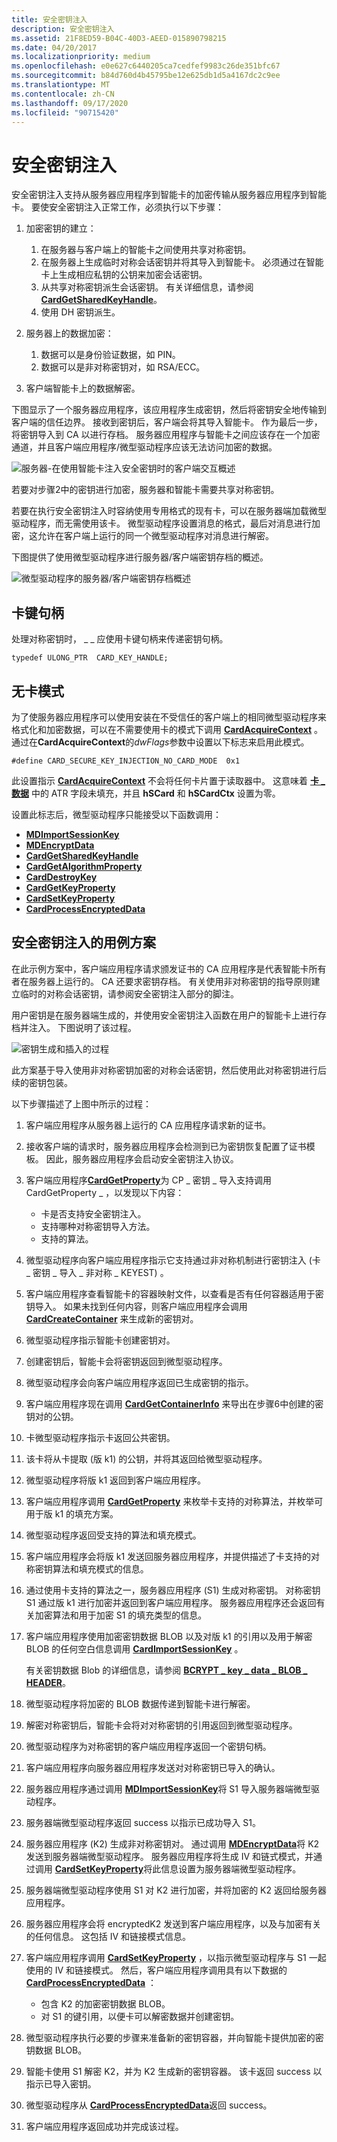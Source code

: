 ```yaml
---
title: 安全密钥注入
description: 安全密钥注入
ms.assetid: 21F8ED59-B04C-40D3-AEED-015890798215
ms.date: 04/20/2017
ms.localizationpriority: medium
ms.openlocfilehash: e0e627c6440205ca7cedfef9983c26de351bfc67
ms.sourcegitcommit: b84d760d4b45795be12e625db1d5a4167dc2c9ee
ms.translationtype: MT
ms.contentlocale: zh-CN
ms.lasthandoff: 09/17/2020
ms.locfileid: "90715420"
---
```

# <a name="secure-key-injection"></a>安全密钥注入


安全密钥注入支持从服务器应用程序到智能卡的加密传输从服务器应用程序到智能卡。 要使安全密钥注入正常工作，必须执行以下步骤：

1.  加密密钥的建立：

    1.  在服务器与客户端上的智能卡之间使用共享对称密钥。
    2.  在服务器上生成临时对称会话密钥并将其导入到智能卡。 必须通过在智能卡上生成相应私钥的公钥来加密会话密钥。
    3.  从共享对称密钥派生会话密钥。 有关详细信息，请参阅 [**CardGetSharedKeyHandle**](/previous-versions/dn468730(v=vs.85))。
    4.  使用 DH 密钥派生。

2.  服务器上的数据加密：

    1.  数据可以是身份验证数据，如 PIN。
    2.  数据可以是非对称密钥对，如 RSA/ECC。

3.  客户端智能卡上的数据解密。

下图显示了一个服务器应用程序，该应用程序生成密钥，然后将密钥安全地传输到客户端的信任边界。 接收到密钥后，客户端会将其导入智能卡。 作为最后一步，将密钥导入到 CA 以进行存档。 服务器应用程序与智能卡之间应该存在一个加密通道，并且客户端应用程序/微型驱动程序应该无法访问加密的数据。

![服务器-在使用智能卡注入安全密钥时的客户端交互概述](images/seckeyinj.png)

若要对步骤2中的密钥进行加密，服务器和智能卡需要共享对称密钥。

若要在执行安全密钥注入时容纳使用专用格式的现有卡，可以在服务器端加载微型驱动程序，而无需使用该卡。 微型驱动程序设置消息的格式，最后对消息进行加密，这允许在客户端上运行的同一个微型驱动程序对消息进行解密。

下图提供了使用微型驱动程序进行服务器/客户端密钥存档的概述。

![微型驱动程序的服务器/客户端密钥存档概述](images/seckeyarch.png)

## <a name="span-idcard_key_handlespanspan-idcard_key_handlespanspan-idcard_key_handlespancard-key-handle"></a><span id="Card_Key_Handle"></span><span id="card_key_handle"></span><span id="CARD_KEY_HANDLE"></span>卡键句柄


处理对称密钥时， \_ \_ 应使用卡键句柄来传递密钥句柄。

``` syntax
typedef ULONG_PTR  CARD_KEY_HANDLE;
```

## <a name="span-id_no_card_modespanspan-id_no_card_modespanspan-id_no_card_modespan-no-card-mode"></a><span id="_No_Card_Mode"></span><span id="_no_card_mode"></span><span id="_NO_CARD_MODE"></span> 无卡模式


为了使服务器应用程序可以使用安装在不受信任的客户端上的相同微型驱动程序来格式化和加密数据，可以在不需要使用卡的模式下调用 [**CardAcquireContext**](/previous-versions/dn468701(v=vs.85)) 。 通过在**CardAcquireContext**的*dwFlags*参数中设置以下标志来启用此模式。

``` syntax
#define CARD_SECURE_KEY_INJECTION_NO_CARD_MODE  0x1
```

此设置指示 [**CardAcquireContext**](/previous-versions/dn468701(v=vs.85)) 不会将任何卡片置于读取器中。 这意味着 [**卡 \_ 数据**](/previous-versions/dn468748(v=vs.85)) 中的 ATR 字段未填充，并且 **hSCard** 和 **hSCardCtx** 设置为零。

设置此标志后，微型驱动程序只能接受以下函数调用：

-   [**MDImportSessionKey**](/previous-versions/dn468757(v=vs.85))
-   [**MDEncryptData**](/previous-versions/dn468756(v=vs.85))
-   [**CardGetSharedKeyHandle**](/previous-versions/dn468730(v=vs.85))
-   [**CardGetAlgorithmProperty**](/previous-versions/dn468722(v=vs.85))
-   [**CardDestroyKey**](/previous-versions/dn468720(v=vs.85))
-   [**CardGetKeyProperty**](/previous-versions/dn468728(v=vs.85))
-   [**CardSetKeyProperty**](/previous-versions/dn468739(v=vs.85))
-   [**CardProcessEncryptedData**](/previous-versions/dn468732(v=vs.85))

## <a name="span-iduse_case_scenario_for_secure_key_injectionspanspan-iduse_case_scenario_for_secure_key_injectionspanspan-iduse_case_scenario_for_secure_key_injectionspanuse-case-scenario-for-secure-key-injection"></a><span id="Use_Case_Scenario_for_Secure_Key_Injection"></span><span id="use_case_scenario_for_secure_key_injection"></span><span id="USE_CASE_SCENARIO_FOR_SECURE_KEY_INJECTION"></span>安全密钥注入的用例方案


在此示例方案中，客户端应用程序请求颁发证书的 CA 应用程序是代表智能卡所有者在服务器上运行的。 CA 还要求密钥存档。 有关使用非对称密钥的指导原则建立临时的对称会话密钥，请参阅安全密钥注入部分的脚注。

用户密钥是在服务器端生成的，并使用安全密钥注入函数在用户的智能卡上进行存档并注入。 下图说明了该过程。

![密钥生成和插入的过程](images/skiusecase.png)

此方案基于导入使用非对称密钥加密的对称会话密钥，然后使用此对称密钥进行后续的密钥包装。

以下步骤描述了上图中所示的过程：

1.  客户端应用程序从服务器上运行的 CA 应用程序请求新的证书。
2.  接收客户端的请求时，服务器应用程序会检测到已为密钥恢复配置了证书模板。 因此，服务器应用程序会启动安全密钥注入协议。
3.  客户端应用程序[**CardGetProperty**](/previous-versions/dn468729(v=vs.85))为 CP \_ 密钥 \_ 导入支持调用 CardGetProperty \_ ，以发现以下内容：

    -   卡是否支持安全密钥注入。
    -   支持哪种对称密钥导入方法。
    -   支持的算法。

4.  微型驱动程序向客户端应用程序指示它支持通过非对称机制进行密钥注入 (卡 \_ 密钥 \_ 导入 \_ 非对称 \_ KEYEST) 。
5.  客户端应用程序查看智能卡的容器映射文件，以查看是否有任何容器适用于密钥导入。 如果未找到任何内容，则客户端应用程序会调用 [**CardCreateContainer**](/previous-versions/dn468708(v=vs.85)) 来生成新的密钥对。
6.  微型驱动程序指示智能卡创建密钥对。
7.  创建密钥后，智能卡会将密钥返回到微型驱动程序。
8.  微型驱动程序会向客户端应用程序返回已生成密钥的指示。
9.  客户端应用程序现在调用 [**CardGetContainerInfo**](/previous-versions/dn468725(v=vs.85)) 来导出在步骤6中创建的密钥对的公钥。
10. 卡微型驱动程序指示卡返回公共密钥。
11. 该卡将从卡提取 (版 k1) 的公钥，并将其返回给微型驱动程序。
12. 微型驱动程序将版 k1 返回到客户端应用程序。
13. 客户端应用程序调用 [**CardGetProperty**](/previous-versions/dn468729(v=vs.85)) 来枚举卡支持的对称算法，并枚举可用于版 k1 的填充方案。
14. 微型驱动程序返回受支持的算法和填充模式。
15. 客户端应用程序会将版 k1 发送回服务器应用程序，并提供描述了卡支持的对称密钥算法和填充模式的信息。
16. 通过使用卡支持的算法之一，服务器应用程序 (S1) 生成对称密钥。 对称密钥 S1 通过版 k1 进行加密并返回到客户端应用程序。 服务器应用程序还会返回有关加密算法和用于加密 S1 的填充类型的信息。
17. 客户端应用程序使用加密密钥数据 BLOB 以及对版 k1 的引用以及用于解密 BLOB 的任何空白信息调用 [**CardImportSessionKey**](/previous-versions/dn468731(v=vs.85)) 。

    有关密钥数据 Blob 的详细信息，请参阅 [**BCRYPT \_ key \_ data \_ BLOB \_ HEADER**](/windows/win32/api/bcrypt/ns-bcrypt-_bcrypt_key_data_blob_header)。

18. 微型驱动程序将加密的 BLOB 数据传递到智能卡进行解密。
19. 解密对称密钥后，智能卡会将对对称密钥的引用返回到微型驱动程序。
20. 微型驱动程序为对称密钥的客户端应用程序返回一个密钥句柄。
21. 客户端应用程序向服务器应用程序发送对对称密钥已导入的确认。
22. 服务器应用程序通过调用 [**MDImportSessionKey**](/previous-versions/dn468757(v=vs.85))将 S1 导入服务器端微型驱动程序。
23. 服务器端微型驱动程序返回 success 以指示已成功导入 S1。
24. 服务器应用程序 (K2) 生成非对称密钥对。 通过调用 [**MDEncryptData**](/previous-versions/dn468756(v=vs.85))将 K2 发送到服务器端微型驱动程序。 服务器应用程序将生成 IV 和链式模式，并通过调用 [**CardSetKeyProperty**](/previous-versions/dn468739(v=vs.85))将此信息设置为服务器端微型驱动程序。
25. 服务器端微型驱动程序使用 S1 对 K2 进行加密，并将加密的 K2 返回给服务器应用程序。
26. 服务器应用程序会将 encryptedK2 发送到客户端应用程序，以及与加密有关的任何信息。 这包括 IV 和链接模式信息。
27. 客户端应用程序调用 [**CardSetKeyProperty**](/previous-versions/dn468739(v=vs.85)) ，以指示微型驱动程序与 S1 一起使用的 IV 和链接模式。 然后，客户端应用程序调用具有以下数据的 [**CardProcessEncryptedData**](/previous-versions/dn468732(v=vs.85)) ：

    -   包含 K2 的加密密钥数据 BLOB。
    -   对 S1 的键引用，以便卡可以解密数据并创建密钥。

28. 微型驱动程序执行必要的步骤来准备新的密钥容器，并向智能卡提供加密的密钥数据 BLOB。
29. 智能卡使用 S1 解密 K2，并为 K2 生成新的密钥容器。 该卡返回 success 以指示已导入密钥。
30. 微型驱动程序从 [**CardProcessEncryptedData**](/previous-versions/dn468732(v=vs.85))返回 success。
31. 客户端应用程序返回成功并完成该过程。

 

